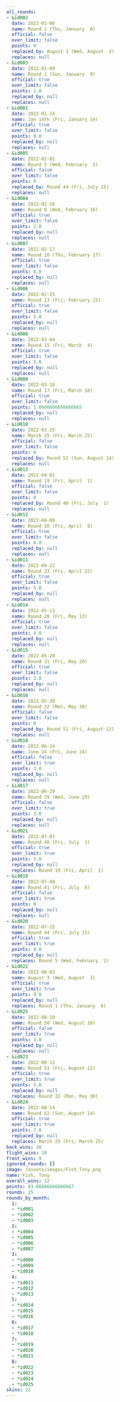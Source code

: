 ```yaml
---
all_rounds:
- &id002
  date: 2022-01-06
  name: Round 1 (Thu, January  6)
  official: false
  over_limit: false
  points: 0
  replaced_by: August 3 (Wed, August  3)
  replaces: null
- &id003
  date: 2022-01-09
  name: Round 2 (Sun, January  9)
  official: true
  over_limit: false
  points: 1.0
  replaced_by: null
  replaces: null
- &id001
  date: 2022-01-14
  name: Jan 14th (Fri, January 14)
  official: true
  over_limit: false
  points: 9.0
  replaced_by: null
  replaces: null
- &id005
  date: 2022-02-02
  name: Round 5 (Wed, February  2)
  official: false
  over_limit: false
  points: 0
  replaced_by: Round 44 (Fri, July 15)
  replaces: null
- &id004
  date: 2022-02-16
  name: Round 9 (Wed, February 16)
  official: true
  over_limit: false
  points: 2.0
  replaced_by: null
  replaces: null
- &id007
  date: 2022-02-17
  name: Round 10 (Thu, February 17)
  official: true
  over_limit: false
  points: 6.0
  replaced_by: null
  replaces: null
- &id006
  date: 2022-02-25
  name: Round 13 (Fri, February 25)
  official: true
  over_limit: false
  points: 5.0
  replaced_by: null
  replaces: null
- &id008
  date: 2022-03-04
  name: Round 15 (Fri, March  4)
  official: true
  over_limit: false
  points: 5.0
  replaced_by: null
  replaces: null
- &id009
  date: 2022-03-18
  name: Round 17 (Fri, March 18)
  official: true
  over_limit: false
  points: 1.6666666666666665
  replaced_by: null
  replaces: null
- &id010
  date: 2022-03-25
  name: March 25 (Fri, March 25)
  official: false
  over_limit: false
  points: 0
  replaced_by: Round 52 (Sun, August 14)
  replaces: null
- &id013
  date: 2022-04-01
  name: Round 19 (Fri, April  1)
  official: false
  over_limit: false
  points: 0
  replaced_by: Round 40 (Fri, July  1)
  replaces: null
- &id012
  date: 2022-04-08
  name: Round 20 (Fri, April  8)
  official: true
  over_limit: false
  points: 8.0
  replaced_by: null
  replaces: null
- &id011
  date: 2022-04-22
  name: Round 23 (Fri, April 22)
  official: true
  over_limit: false
  points: 5.0
  replaced_by: null
  replaces: null
- &id014
  date: 2022-05-13
  name: Round 28 (Fri, May 13)
  official: true
  over_limit: false
  points: 4.0
  replaced_by: null
  replaces: null
- &id015
  date: 2022-05-20
  name: Round 31 (Fri, May 20)
  official: true
  over_limit: false
  points: 3.0
  replaced_by: null
  replaces: null
- &id016
  date: 2022-05-30
  name: Round 32 (Mon, May 30)
  official: false
  over_limit: false
  points: 0
  replaced_by: Round 51 (Fri, August 12)
  replaces: null
- &id018
  date: 2022-06-24
  name: June 24 (Fri, June 24)
  official: false
  over_limit: true
  points: 3.0
  replaced_by: null
  replaces: null
- &id017
  date: 2022-06-29
  name: Round 39 (Wed, June 29)
  official: false
  over_limit: true
  points: 3.0
  replaced_by: null
  replaces: null
- &id021
  date: 2022-07-01
  name: Round 40 (Fri, July  1)
  official: true
  over_limit: true
  points: 5.0
  replaced_by: null
  replaces: Round 19 (Fri, April  1)
- &id019
  date: 2022-07-08
  name: Round 41 (Fri, July  8)
  official: false
  over_limit: true
  points: 0
  replaced_by: null
  replaces: null
- &id020
  date: 2022-07-15
  name: Round 44 (Fri, July 15)
  official: true
  over_limit: true
  points: 8.0
  replaced_by: null
  replaces: Round 5 (Wed, February  2)
- &id022
  date: 2022-08-03
  name: August 3 (Wed, August  3)
  official: true
  over_limit: true
  points: 9.0
  replaced_by: null
  replaces: Round 1 (Thu, January  6)
- &id025
  date: 2022-08-10
  name: Round 50 (Wed, August 10)
  official: false
  over_limit: true
  points: 3.0
  replaced_by: null
  replaces: null
- &id023
  date: 2022-08-12
  name: Round 51 (Fri, August 12)
  official: true
  over_limit: true
  points: 5.0
  replaced_by: null
  replaces: Round 32 (Mon, May 30)
- &id024
  date: 2022-08-14
  name: Round 52 (Sun, August 14)
  official: true
  over_limit: true
  points: 7.0
  replaced_by: null
  replaces: March 25 (Fri, March 25)
back_wins: 10
flight_wins: 10
front_wins: 9
ignored_rounds: []
image: /assets/images/Fish_Tony.png
name: Fish, Tony
overall_wins: 12
points: 83.66666666666667
rounds: 25
rounds_by_month:
  1:
  - *id001
  - *id002
  - *id003
  2:
  - *id004
  - *id005
  - *id006
  - *id007
  3:
  - *id008
  - *id009
  - *id010
  4:
  - *id011
  - *id012
  - *id013
  5:
  - *id014
  - *id015
  - *id016
  6:
  - *id017
  - *id018
  7:
  - *id019
  - *id020
  - *id021
  8:
  - *id022
  - *id023
  - *id024
  - *id025
skins: 22
---
```

